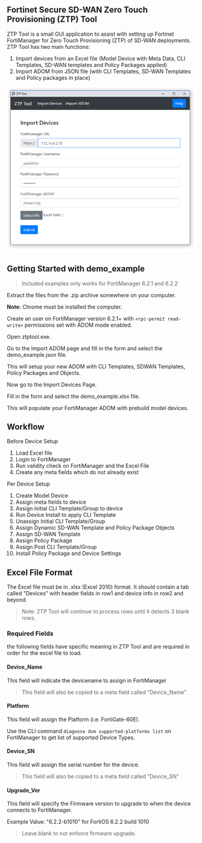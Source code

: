 ## Fortinet Secure SD-WAN Zero Touch Provisioning (ZTP) Tool
 
ZTP Tool is a small GUI application to assist with setting up Fortinet FortiManager for Zero Touch Provisioning (ZTP) of SD-WAN deployments. ZTP Tool has two main functions:

1) Import devices from an Excel file (Model Device with Meta Data, CLI Templates, SD-WAN templates and Policy Packages applied)
2) Import ADOM from JSON file (with CLI Templates, SD-WAN Templates and Policy packages in place)

<p align="center"><img src="example/screenshot.png" ></p>

## Getting Started with demo_example

> Included examples only works for FortiManager 6.2.1 and 6.2.2

Extract the files from the .zip archive somewhere on your computer.

**Note:** Chrome must be installed the computer.

Create an user on FortiManager version 6.2.1+ with `<rpc-permit read-write>` permissions set with ADOM mode enabled. 

Open ztptool.exe.

Go to the Import ADOM page and fill in the form and select the demo_example.json file.

This will setup your new ADOM with CLI Templates, SDWAN Templates, Policy Packages and Objects. 

Now go to the Import Devices Page. 

Fill in the form and select the demo_example.xlsx file. 

This will populate your FortiManager ADOM with prebuild model devices. 

## Workflow

Before Device Setup
1) Load Excel file
2) Login to FortiManager
3) Run validity check on FortiManager and the Excel File
4) Create any meta fields which do not already exist

Per Device Setup
1) Create Model Device
2) Assign meta fields to device
3) Assign initial CLI Template/Group to device
4) Run Device Install to apply CLI Template
5) Unassign Initial CLI Template/Group
6) Assign Dynamic SD-WAN Template and Policy Package Objects
7) Assign SD-WAN Template
8) Assign Policy Package
9) Assign Post CLI Template/Group
10) Install Policy Package and Device Settings

## Excel File Format

The Excel file must be in .xlsx (Excel 2010) format. It should contain a tab called "Devices" with header fields in row1 and device info in row2 and beyond.

> Note: ZTP Tool will continue to process rows until it detects 3 blank rows. 

### Required Fields
the following fields have specific meaning in ZTP Tool and are required in order for the excel file to load.

#### Device_Name
This field will indicate the devicename to assign in FortiManager

> This field will also be copied to a meta field called "Device_Name"

#### Platform
This field will assign the Platform (i.e. FortiGate-60E). 

Use the CLI command `diagnose dvm supported-platforms list` on FortiManager to get  list of supported Device Types.

#### Device_SN
This field will assign the serial number for the device.

> This field will also be copied to a meta field called "Device_SN"

#### Upgrade_Ver
This field will specify the Firmware version to upgrade to when the device connects to FortiManager. 

Example Value: "6.2.2-b1010" for FortiOS 6.2.2 build 1010

> Leave blank to not enforce firmware upgrade.

